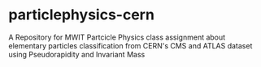 # particlephysics-cern
A Repository for MWIT Partcicle Physics class assignment about elementary particles classification from CERN's CMS and ATLAS dataset using Pseudorapidity and Invariant Mass

